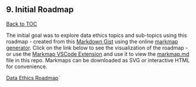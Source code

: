 ## 9. Initial Roadmap

[Back to TOC](/?id=table-of-contents)

The initial goal was to explore data ethics topics and sub-topics using this roadmap - created from this [Markdown Gist](https://gist.github.com/nitya/2a5aab211f51c99eb64600ac0e30c087) using the online [markmap generator](https://markmap.js.org/repl). Click on the link below to see the visualization of the roadmap - or use the [Markmap VSCode Extension](https://marketplace.visualstudio.com/items?itemName=gera2ld.markmap-vscode) and use it to view the [markmap.md](markmap.md) file in this repo. Markmaps can be downloaded as SVG or interactive HTML for convenience.

[Data Ethics Roadmap](https://markmap.js.org/full#?d=gist%3Anitya%2F254d0fffc11650db1ca00b2a8b6367fb ':include :type=iframe width=100% height=900px ')`